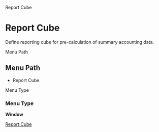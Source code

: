 
Report Cube
# Report Cube


Define reporting cube for pre-calculation of summary accounting data.

Menu Path
## Menu Path



- Report Cube

Menu Type
### Menu Type

**Window**


[Report Cube](../../window-report-cube.md)